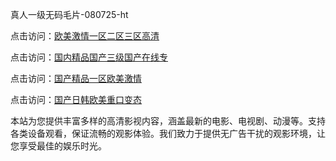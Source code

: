 真人一级无码毛片-080725-ht

点击访问：<a href="https://rtj-3zo.pages.dev/">欧美激情一区二区三区高清</a>

点击访问：<a href="https://vassv.pages.dev/">国内精品国产三级国产在线专</a>

点击访问：<a href="https://gsd-agv.pages.dev/">国产精品一区欧美激情</a>

点击访问：<a href="https://gda-c7m.pages.dev/">国产日韩欧美重口变态</a>

本站为您提供丰富多样的高清影视内容，涵盖最新的电影、电视剧、动漫等。支持各类设备观看，保证流畅的观影体验。我们致力于提供无广告干扰的观影环境，让您享受最佳的娱乐时光。

<span style="display:none;">[Canonical link](https://github.com/chan20250708/chan14 ）</span>
